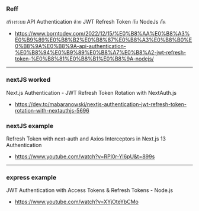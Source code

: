 ### Reff

สร้างระบบ API Authentication ด้วย JWT Refresh Token กับ NodeJs กัน
- https://www.borntodev.com/2022/12/15/%E0%B8%AA%E0%B8%A3%E0%B9%89%E0%B8%B2%E0%B8%87%E0%B8%A3%E0%B8%B0%E0%B8%9A%E0%B8%9A-api-authentication-%E0%B8%94%E0%B9%89%E0%B8%A7%E0%B8%A2-jwt-refresh-token-%E0%B8%81%E0%B8%B1%E0%B8%9A-nodejs/

---

### nextJS worked

Next.js Authentication - JWT Refresh Token Rotation with NextAuth.js
- https://dev.to/mabaranowski/nextjs-authentication-jwt-refresh-token-rotation-with-nextauthjs-5696

### nextJS example

Refresh Token with next-auth and Axios Interceptors in Next.js 13 Authentication
- https://www.youtube.com/watch?v=RPl0r-Yl6pU&t=899s

---

### express example

JWT Authentication with Access Tokens & Refresh Tokens - Node.js
- https://www.youtube.com/watch?v=XYjOteYbCMo



